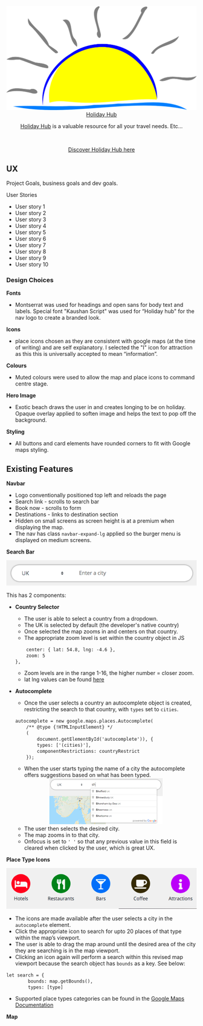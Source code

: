 <div align="center">
  <a href="https://jpg6453.github.io/holiday-hub/" target="_blank"><img src="assets/img/navlogo.png" alt="Holiday Hub logo" width:"300" height:"200"/></a>
</div>

<div align="center">
<a href="https://jpg6453.github.io/holiday-hub/" target="_blank">Holiday Hub</a>

[Holiday Hub]("https://jpg6453.github.io/holiday-hub/") is a valuable resource for all your travel needs. Etc...

<br>

[Discover Holiday Hub here]("https://jpg6453.github.io/holiday-hub/")
</div>



## UX

Project Goals, business goals and dev goals.

User Stories
- User story 1
- User story 2
- User story 3
- User story 4
- User story 5
- User story 6
- User story 7
- User story 8
- User story 9
- User story 10

### Design Choices

**Fonts**
- Montserrat was used for headings and open sans for body text and labels. Special font "Kaushan Script" was used for “Holiday hub" for the nav logo to create a branded look.

**Icons**
- place icons chosen as they are consistent with google maps (at the time of writing) and are self explanatory. I selected the "I" icon for attraction as this this is universally accepted to mean “information”.

**Colours** 
- Muted colours were used to allow the map and place icons to command centre stage.

**Hero Image**
- Exotic beach draws the user in and creates longing to be on holiday. Opaque overlay applied to soften image and helps the text to pop off the background.

**Styling**
- All buttons and card elements have rounded corners to fit with Google maps styling.

## Existing Features 

**Navbar**
- Logo conventionally positioned top left and reloads the page
- Search link - scrolls to search bar
- Book now - scrolls to form
- Destinations - links to destination section
- Hidden on small screens as screen height is at a premium when displaying the map.
- The nav has class ```navbar-expand-lg``` applied so the burger menu is displayed on medium screens.

**Search Bar**
<div align="center">
<img src="/assets/img/searchbar.png" alt="Searchbar Screenshot" >
</div>

This has 2 components:
- **Country Selector**
    - The user is able to select a country from a dropdown.
    - The UK is selected by default (the developer's native country)
    - Once selected the map zooms in and centers on that country.
    - The appropriate zoom level is set within the country object in JS
    ```'uk': {
        center: { lat: 54.8, lng: -4.6 },
        zoom: 5
    },
    ```
    - Zoom levels are in the range 1-16, the higher number = closer zoom.
    - lat lng values can be found [here](https://www.mapcoordinates.net/en)

- **Autocomplete**
    - Once the user selects a country an autocomplete object is created, restricting the search to that country, with ```types``` set to ```cities```.
    ```
    autocomplete = new google.maps.places.Autocomplete(
        /** @type {!HTMLInputElement} */
        (
            document.getElementById('autocomplete')), {
            types: ['(cities)'],
            componentRestrictions: countryRestrict
        });
    ```
    - When the user starts typing the name of a city the autocomplete offers suggestions based on what has been typed.
    
    <div align="center">
    <img src="/assets/img/autocomplete.png" alt="Place Icons Screenshot" >
    </div>

    - The user then selects the desired city.
    - The map zooms in to that city.
    - Onfocus is set to ```' '``` so that any previous value in this field is cleared when clicked by the user, which is great UX.

**Place Type Icons**

<div align="center">
<img src="/assets/img/placeicons.png" alt="Place Icons Screenshot" >
</div>


- The icons are made available after the user selects a city in the ```autocomplete``` element.
- Click the appropriate icon to search for upto 20 places of that type within the map’s viewport. 
- The user is able to drag the map around until the desired area of the city they are searching is in the map viewport.
- Clicking an icon again will perform a search within this revised map viewport because the search object has ```bounds``` as a key. See below:

```
let search = {
        bounds: map.getBounds(),
        types: [type]
```
- Supported place types categories can be found in the [Google Maps Documentation](https://developers.google.com/places/supported_types)

**Map**


